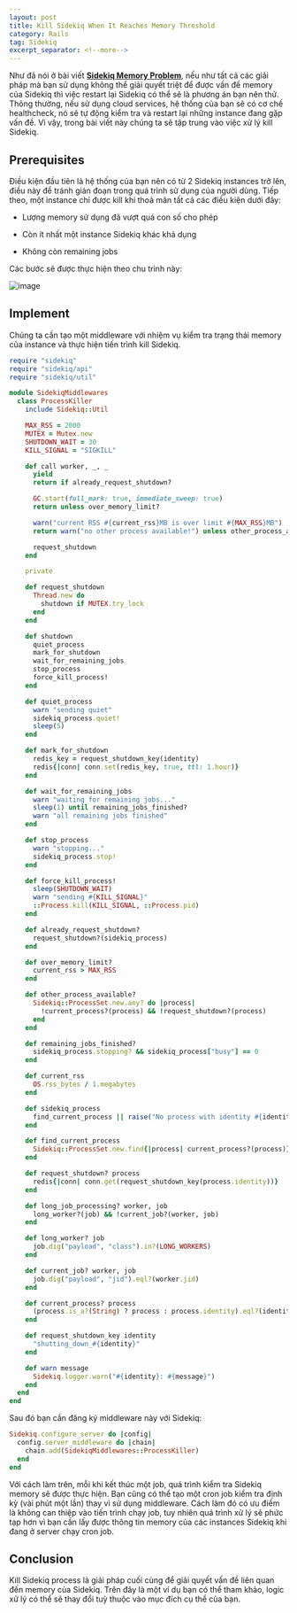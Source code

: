 ```yaml
---
layout: post
title: Kill Sidekiq When It Reaches Memory Threshold
category: Rails
tag: Sidekiq
excerpt_separator: <!--more-->
---
```

Như đã nói ở bài viết **[Sidekiq Memory Problem](/sidekiq-memory-problem.html)**, nếu như tất cả các giải pháp mà bạn sử dụng không thể giải quyết triệt để được vấn đề memory của Sidekiq thì việc restart lại Sidekiq có thể sẽ là phương án bạn nên thử. Thông thường, nếu sử dụng cloud services, hệ thống của bạn sẽ có cơ chế healthcheck, nó sẽ tự động kiểm tra và restart lại những instance đang gặp vấn đề. Vì vậy, trong bài viết này chúng ta sẽ tập trung vào việc xử lý kill Sidekiq.
<!--more-->

## Prerequisites

Điều kiện đầu tiên là hệ thống của bạn nên có từ 2 Sidekiq instances  trở lên, điều này để tránh gián đoạn trong quá trình sử dụng của người dùng. Tiếp theo, một instance chỉ được kill khi thoả mãn tất cả các điều kiện dưới đây:

* Lượng memory sử dụng đã vượt quá con số cho phép

* Còn ít nhất một instance Sidekiq khác khả dụng

* Không còn remaining jobs


Các bước sẽ được thực hiện theo chu trình này:

![image](</media/kill-sidekiq-when-it-reaches-memory-threshold/9c932a3f98cde05ced2eb0ada9e5f524.png>)

## Implement

Chúng ta cần tạo một middleware với nhiệm vụ kiểm tra trạng thái memory của instance và thực hiện tiến trình kill Sidekiq.


```ruby
require "sidekiq"
require "sidekiq/api"
require "sidekiq/util"

module SidekiqMiddlewares
  class ProcessKiller
    include Sidekiq::Util

    MAX_RSS = 2000
    MUTEX = Mutex.new
    SHUTDOWN_WAIT = 30
    KILL_SIGNAL = "SIGKILL"

    def call worker, _, _
      yield
      return if already_request_shutdown?

      GC.start(full_mark: true, immediate_sweep: true)
      return unless over_memory_limit?

      warn("current RSS #{current_rss}MB is over limit #{MAX_RSS}MB")
      return warn("no other process available!") unless other_process_available?

      request_shutdown
    end

    private

    def request_shutdown
      Thread.new do
        shutdown if MUTEX.try_lock
      end
    end

    def shutdown
      quiet_process
      mark_for_shutdown
      wait_for_remaining_jobs
      stop_process
      force_kill_process!
    end

    def quiet_process
      warn "sending quiet"
      sidekiq_process.quiet!
      sleep(5)
    end

    def mark_for_shutdown
      redis_key = request_shutdown_key(identity)
      redis{|conn| conn.set(redis_key, true, ttl: 1.hour)}
    end

    def wait_for_remaining_jobs
      warn "waiting for remaining jobs..."
      sleep(1) until remaining_jobs_finished?
      warn "all remaining jobs finished"
    end

    def stop_process
      warn "stopping..."
      sidekiq_process.stop!
    end

    def force_kill_process!
      sleep(SHUTDOWN_WAIT)
      warn "sending #{KILL_SIGNAL}"
      ::Process.kill(KILL_SIGNAL, ::Process.pid)
    end

    def already_request_shutdown?
      request_shutdown?(sidekiq_process)
    end

    def over_memory_limit?
      current_rss > MAX_RSS
    end

    def other_process_available?
      Sidekiq::ProcessSet.new.any? do |process|
        !current_process?(process) && !request_shutdown?(process)
      end
    end

    def remaining_jobs_finished?
      sidekiq_process.stopping? && sidekiq_process["busy"] == 0
    end

    def current_rss
      OS.rss_bytes / 1.megabytes
    end

    def sidekiq_process
      find_current_process || raise("No process with identity #{identity} found")
    end

    def find_current_process
      Sidekiq::ProcessSet.new.find{|process| current_process?(process)}
    end

    def request_shutdown? process
      redis{|conn| conn.get(request_shutdown_key(process.identity))}
    end

    def long_job_processing? worker, job
      long_worker?(job) && !current_job?(worker, job)
    end

    def long_worker? job
      job.dig("payload", "class").in?(LONG_WORKERS)
    end

    def current_job? worker, job
      job.dig("payload", "jid").eql?(worker.jid)
    end

    def current_process? process
      (process.is_a?(String) ? process : process.identity).eql?(identity)
    end

    def request_shutdown_key identity
      "shutting_down_#{identity}"
    end

    def warn message
      Sidekiq.logger.warn("#{identity}: #{message}")
    end
  end
end
```

Sau đó bạn cần đăng ký middleware này với Sidekiq:

```ruby
Sidekiq.configure_server do |config|
  config.server_middleware do |chain|
    chain.add(SidekiqMiddlewares::ProcessKiller)
  end
end
```

Với cách làm trên, mỗi khi kết thúc một job, quá trình kiểm tra Sidekiq memory sẽ được thực hiện. Bạn cũng có thể tạo một cron job kiểm tra định kỳ (vài phút một lần) thay vì sử dụng middleware. Cách làm đó có ưu điểm là không can thiệp vào tiến trình chạy job, tuy nhiên quá trình xử lý sẽ phức tạp hơn vì bạn cần lấy được thông tin memory của các instances Sidekiq khi đang ở server chạy cron job.

## Conclusion

Kill Sidekiq process là giải pháp cuối cùng để giải quyết vấn đề liên quan đến memory của Sidekiq. Trên đây là một ví dụ bạn có thể tham khảo, logic xử lý có thể sẽ thay đổi tuỳ thuộc vào mục đích cụ thể của bạn.
